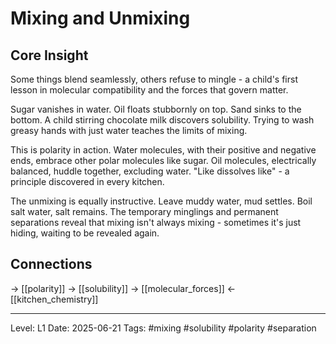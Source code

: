 # Mixing and Unmixing

## Core Insight
Some things blend seamlessly, others refuse to mingle - a child's first lesson in molecular compatibility and the forces that govern matter.

Sugar vanishes in water. Oil floats stubbornly on top. Sand sinks to the bottom. A child stirring chocolate milk discovers solubility. Trying to wash greasy hands with just water teaches the limits of mixing.

This is polarity in action. Water molecules, with their positive and negative ends, embrace other polar molecules like sugar. Oil molecules, electrically balanced, huddle together, excluding water. "Like dissolves like" - a principle discovered in every kitchen.

The unmixing is equally instructive. Leave muddy water, mud settles. Boil salt water, salt remains. The temporary minglings and permanent separations reveal that mixing isn't always mixing - sometimes it's just hiding, waiting to be revealed again.

## Connections
→ [[polarity]]
→ [[solubility]]
→ [[molecular_forces]]
← [[kitchen_chemistry]]

---
Level: L1
Date: 2025-06-21
Tags: #mixing #solubility #polarity #separation
